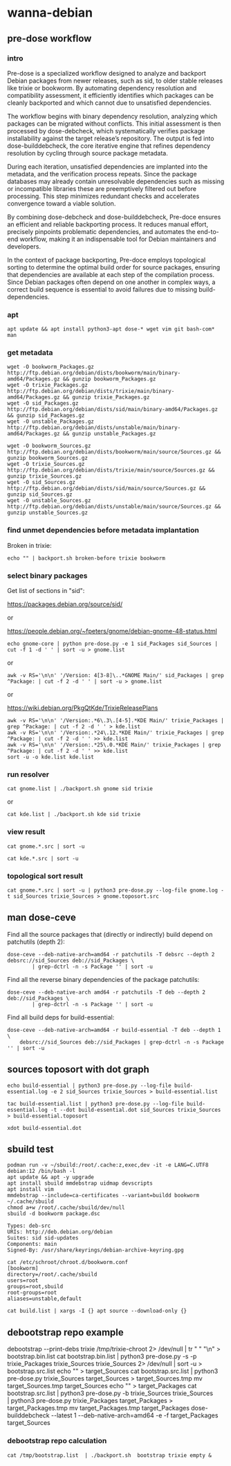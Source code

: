 # wanna-debian

## pre-dose workflow

### intro

Pre-dose is a specialized workflow designed to analyze and backport Debian packages from newer releases, such as sid, to older stable releases like trixie or bookworm. By automating dependency resolution and compatibility assessment, it efficiently identifies which packages can be cleanly backported and which cannot due to unsatisfied dependencies.

The workflow begins with binary dependency resolution, analyzing which packages can be migrated without conflicts. This initial assessment is then processed by dose-debcheck, which systematically verifies package installability against the target release’s repository. The output is fed into dose-builddebcheck, the core iterative engine that refines dependency resolution by cycling through source package metadata.

During each iteration, unsatisfied dependencies are implanted into the metadata, and the verification process repeats. Since the package databases may already contain unresolvable dependencies such as missing or incompatible libraries these are preemptively filtered out before processing. This step minimizes redundant checks and accelerates convergence toward a viable solution.

By combining dose-debcheck and dose-builddebcheck, Pre-doce ensures an efficient and reliable backporting process. It reduces manual effort, precisely pinpoints problematic dependencies, and automates the end-to-end workflow, making it an indispensable tool for Debian maintainers and developers.

In the context of package backporting, Pre-doce employs topological sorting to determine the optimal build order for source packages, ensuring that dependencies are available at each step of the compilation process. Since Debian packages often depend on one another in complex ways, a correct build sequence is essential to avoid failures due to missing build-dependencies.

### apt

`apt update && apt install python3-apt dose-* wget vim git bash-com* man`

### get metadata

```
wget -O bookworm_Packages.gz http://ftp.debian.org/debian/dists/bookworm/main/binary-amd64/Packages.gz && gunzip bookworm_Packages.gz
wget -O trixie_Packages.gz http://ftp.debian.org/debian/dists/trixie/main/binary-amd64/Packages.gz && gunzip trixie_Packages.gz
wget -O sid_Packages.gz http://ftp.debian.org/debian/dists/sid/main/binary-amd64/Packages.gz && gunzip sid_Packages.gz
wget -O unstable_Packages.gz http://ftp.debian.org/debian/dists/unstable/main/binary-amd64/Packages.gz && gunzip unstable_Packages.gz

wget -O bookworm_Sources.gz http://ftp.debian.org/debian/dists/bookworm/main/source/Sources.gz && gunzip bookworm_Sources.gz
wget -O trixie_Sources.gz http://ftp.debian.org/debian/dists/trixie/main/source/Sources.gz && gunzip trixie_Sources.gz
wget -O sid_Sources.gz http://ftp.debian.org/debian/dists/sid/main/source/Sources.gz && gunzip sid_Sources.gz
wget -O unstable_Sources.gz http://ftp.debian.org/debian/dists/unstable/main/source/Sources.gz && gunzip unstable_Sources.gz
```

### find unmet dependencies before metadata implantation

Broken in trixie:

```
echo "" | backport.sh broken-before trixie bookworm
```

### select binary packages

Get list of sections in "sid":

https://packages.debian.org/source/sid/

or

https://people.debian.org/~fpeters/gnome/debian-gnome-48-status.html

`echo gnome-core | python pre-dose.py -e 1 sid_Packages sid_Sources | cut -f 1 -d ' ' | sort -u > gnome.list`

or

`awk -v RS='\n\n' '/Version: 4[3-8]\..*GNOME Main/' sid_Packages | grep ^Package: | cut -f 2 -d ' ' | sort -u > gnome.list`

or

https://wiki.debian.org/PkgQtKde/TrixieReleasePlans

```
awk -v RS='\n\n' '/Version:.*6\.3\.[4-5].*KDE Main/' trixie_Packages | grep ^Package: | cut -f 2 -d ' ' > kde.list
awk -v RS='\n\n' '/Version:.*24\.12.*KDE Main/' trixie_Packages | grep ^Package: | cut -f 2 -d ' ' >> kde.list
awk -v RS='\n\n' '/Version:.*25\.0.*KDE Main/' trixie_Packages | grep ^Package: | cut -f 2 -d ' ' >> kde.list
sort -u -o kde.list kde.list
```

### run resolver

`cat gnome.list | ./backport.sh gnome sid trixie`

or 

`cat kde.list | ./backport.sh kde sid trixie`

### view result

`cat gnome.*.src | sort -u`

`cat kde.*.src | sort -u`

### topological sort result

`cat gnome.*.src | sort -u | python3 pre-dose.py --log-file gnome.log -t sid_Sources trixie_Sources > gnome.toposort.src`

## man dose-ceve

Find all the source packages that (directly or indirectly) build depend on patchutils (depth 2):
```
dose-ceve --deb-native-arch=amd64 -r patchutils -T debsrc --depth 2 debsrc://sid_Sources deb://sid_Packages \
        | grep-dctrl -n -s Package '' | sort -u
```

Find all the reverse binary dependencies of the package patchutils:
```
dose-ceve --deb-native-arch amd64 -r patchutils -T deb --depth 2 deb://sid_Packages \
        | grep-dctrl -n -s Package '' | sort -u
```

Find all build deps for build-essential:
```
dose-ceve --deb-native-arch=amd64 -r build-essential -T deb --depth 1 \
    debsrc://sid_Sources deb://sid_Packages | grep-dctrl -n -s Package '' | sort -u 
```

## sources toposort with dot graph

`echo build-essential | python3 pre-dose.py --log-file build-essential.log -e 2 sid_Sources trixie_Sources > build-essential.list`

`tac build-essential.list | python3 pre-dose.py --log-file build-essential.log -t --dot build-essential.dot sid_Sources trixie_Sources > build-essential.toposort`

`xdot build-essential.dot`

## sbuild test

```
podman run -v ~/sbuild:/root/.cache:z,exec,dev -it -e LANG=C.UTF8 debian:12 /bin/bash -l
apt update && apt -y upgrade
apt install sbuild mmdebstrap uidmap devscripts
apt install vim
mmdebstrap --include=ca-certificates --variant=buildd bookworm ~/.cache/sbuild
chmod a+w /root/.cache/sbuild/dev/null 
sbuild -d bookworm package.dsc
```

```
Types: deb-src
URIs: http://deb.debian.org/debian
Suites: sid sid-updates
Components: main
Signed-By: /usr/share/keyrings/debian-archive-keyring.gpg
```

```
cat /etc/schroot/chroot.d/bookworm.conf 
[bookworm]
directory=/root/.cache/sbuild
users=root
groups=root,sbuild
root-groups=root
aliases=unstable,default
```

`cat build.list | xargs -I {} apt source --download-only {}`

## debootstrap repo example

debootstrap --print-debs trixie /tmp/trixie-chroot 2> /dev/null | tr " " "\n" > bootstrap.bin.list
cat bootstrap.bin.list | python3 pre-dose.py -s -p trixie_Packages trixie_Sources trixie_Sources 2> /dev/null | sort -u > bootstrap.src.list
echo "" > target_Sources
cat bootstrap.src.list | python3 pre-dose.py trixie_Sources target_Sources > target_Sources.tmp
mv target_Sources.tmp target_Sources
echo "" > target_Packages
cat bootstrap.src.list | python3 pre-dose.py -b trixie_Sources trixie_Sources \
        | python3 pre-dose.py trixie_Packages target_Packages > target_Packages.tmp
mv target_Packages.tmp target_Packages
dose-builddebcheck --latest 1 --deb-native-arch=amd64 -e -f target_Packages target_Sources

### debootstrap repo calculation

`cat /tmp/bootstrap.list  | ./backport.sh  bootstrap trixie empty &`
